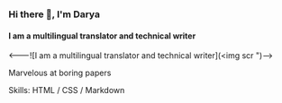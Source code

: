 ### Hi there 👋, I'm Darya                                                                          
#### I am a multilingual translator and technical writer
<---![I am a multilingual translator and technical writer](<img scr ")-->

Marvelous at boring papers

Skills: HTML / CSS / Markdown






